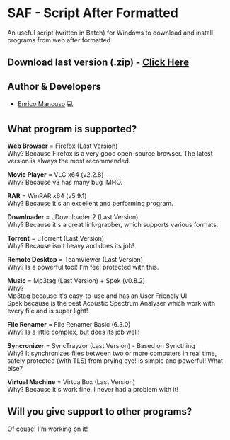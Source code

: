 # SAF - Script After Formatted
An useful script (written in Batch) for Windows to download and install programs from web after formatted

## Download last version (.zip) - [Click Here]

## Author & Developers
 - [Enrico Mancuso] :computer:

## What program is supported?
**Web Browser** = Firefox (Last Version)<br/>
Why? Because Firefox is a very good open-source browser. The latest version is always the most recommended.

**Movie Player** = VLC x64 (v2.2.8)<br/>
Why? Because v3 has many bug IMHO.

**RAR** = WinRAR x64 (v5.9.1)<br/>
Why? Because it's an excellent and performing program.

**Downloader** = JDownloader 2 (Last Version)<br/>
Why? Because it's a great link-grabber, which supports various formats.

**Torrent** = uTorrent (Last Version)<br/>
Why? Because isn't heavy and does its job!

**Remote Desktop** = TeamViewer (Last Version)<br/>
Why? Is a powerful tool! I'm feel protected with this.

**Music** = Mp3tag (Last Version) + Spek (v0.8.2)<br/>
Why? <br/>
Mp3tag because it's easy-to-use and has an User Friendly UI<br/>
Spek because is the best Acoustic Spectrum Analyser which work with every file and is super light!

**File Renamer** = File Renamer Basic (6.3.0)<br/>
Why? Is a little complex, but does its job well!

**Syncronizer** = SyncTrayzor (Last Version) - Based on Syncthing<br/>
Why? It synchronizes files between two or more computers in real time, safely protected (with TLS) from prying eye! Is simple and powerful! What else?

**Virtual Machine** = VirtualBox (Last Version)<br/>
Why? Because it's work fine, I never had a problem with it!

## Will you give support to other programs?
Of couse! I'm working on it!

[Click Here]: https://github.com/HidroSaphire/Script-After-Formatted/archive/master.zip
[Enrico Mancuso]: https://github.com/HidroSaphire
